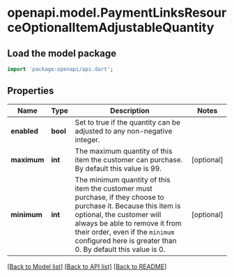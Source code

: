 # openapi.model.PaymentLinksResourceOptionalItemAdjustableQuantity

## Load the model package
```dart
import 'package:openapi/api.dart';
```

## Properties
Name | Type | Description | Notes
------------ | ------------- | ------------- | -------------
**enabled** | **bool** | Set to true if the quantity can be adjusted to any non-negative integer. | 
**maximum** | **int** | The maximum quantity of this item the customer can purchase. By default this value is 99. | [optional] 
**minimum** | **int** | The minimum quantity of this item the customer must purchase, if they choose to purchase it. Because this item is optional, the customer will always be able to remove it from their order, even if the `minimum` configured here is greater than 0. By default this value is 0. | [optional] 

[[Back to Model list]](../README.md#documentation-for-models) [[Back to API list]](../README.md#documentation-for-api-endpoints) [[Back to README]](../README.md)


